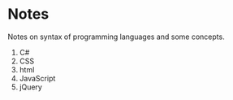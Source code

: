 # Notes
Notes on syntax of programming languages and some concepts.

1) C#
2) CSS
3) html
4) JavaScript
5) jQuery
